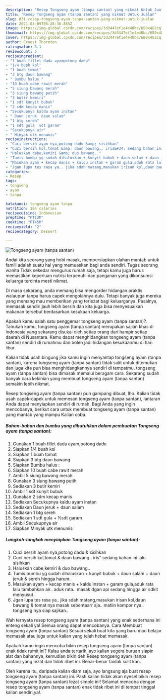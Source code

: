 ```yaml
---
description: "Resep Tongseng ayam (tanpa santan) yang nikmat Untuk Jualan"
title: "Resep Tongseng ayam (tanpa santan) yang nikmat Untuk Jualan"
slug: 831-resep-tongseng-ayam-tanpa-santan-yang-nikmat-untuk-jualan
date: 2021-03-09T05:28:36.885Z
image: https://img-global.cpcdn.com/recipes/3d3447ef1e4e40bc/680x482cq70/tongseng-ayam-tanpa-santan-foto-resep-utama.jpg
thumbnail: https://img-global.cpcdn.com/recipes/3d3447ef1e4e40bc/680x482cq70/tongseng-ayam-tanpa-santan-foto-resep-utama.jpg
cover: https://img-global.cpcdn.com/recipes/3d3447ef1e4e40bc/680x482cq70/tongseng-ayam-tanpa-santan-foto-resep-utama.jpg
author: Ernest Thornton
ratingvalue: 3.1
reviewcount: 5
recipeingredient:
- "1 buah fillet dada ayampotong dadu"
- "1/4 buah kol"
- "1 buah tomat"
- "3 btg daun bawang"
- " Bumbu halus "
- "10 buah cabe rawit merah"
- "5 siung bawang merah"
- "3 siung bawang putih"
- "3 butir kemiri"
- "1 sdt kunyit bubuk"
- "2 sdm kecap manis"
- "Secukupnya kaldu ayam instan"
- " Daun jeruk  daun salam"
- "1 btg sereh"
- "1 sdt gula  sdt garam"
- "Secukupnya air"
- " Minyak utk menumis"
recipeinstructions:
- "Cuci bersih ayam nya,potong dadu &amp; sisihkan"
- "Cuci bersih kol,tomat &amp; daun bawang.. iris&#34; sedang bahan ini lalu sisihkan"
- "Haluskan cabe,kemiri &amp; duo bawang.."
- "Tumis bumbu yg sudah dihaluskan + kunyit bubuk + daun salam + daun jeruk &amp; sereh hingga harum.."
- "Masukan ayam + kecap manis + kaldu instan + garam gula,aduk rata lalu tambahkan air.. aduk rata.. masak dgan api sedang hingga air sdkit menyusut.."
- "Jgan lupa tes rasa ya.. jika sdah matang,masukan irisan kol,daun bawang &amp; tomat nya masak sebentaarr aja.. matiin kompor nya.. tongseng nya siap sajikan.."
categories:
- Resep
tags:
- tongseng
- ayam
- tanpa

katakunci: tongseng ayam tanpa 
nutrition: 164 calories
recipecuisine: Indonesian
preptime: "PT13M"
cooktime: "PT45M"
recipeyield: "2"
recipecategory: Dessert

---
```



![Tongseng ayam (tanpa santan)](https://img-global.cpcdn.com/recipes/3d3447ef1e4e40bc/680x482cq70/tongseng-ayam-tanpa-santan-foto-resep-utama.jpg)

Andai kita seorang yang hobi masak, mempersiapkan olahan mantab untuk famili adalah suatu hal yang memuaskan bagi anda sendiri. Tugas seorang  wanita Tidak sekedar mengurus rumah saja, tetapi kamu juga harus memastikan keperluan nutrisi terpenuhi dan panganan yang dikonsumsi keluarga tercinta mesti nikmat.

Di masa  sekarang, anda memang bisa mengorder hidangan praktis walaupun tanpa harus capek mengolahnya dulu. Tetapi banyak juga mereka yang memang mau memberikan yang terlezat bagi keluarganya. Pasalnya, memasak sendiri jauh lebih bersih dan kita juga bisa menyesuaikan makanan tersebut berdasarkan kesukaan keluarga. 



Apakah kamu salah satu penggemar tongseng ayam (tanpa santan)?. Tahukah kamu, tongseng ayam (tanpa santan) merupakan sajian khas di Indonesia yang sekarang disukai oleh setiap orang dari hampir setiap daerah di Nusantara. Kamu dapat menghidangkan tongseng ayam (tanpa santan) sendiri di rumahmu dan boleh jadi hidangan kesukaanmu di hari libur.

Kalian tidak usah bingung jika kamu ingin menyantap tongseng ayam (tanpa santan), karena tongseng ayam (tanpa santan) tidak sulit untuk ditemukan dan juga kita pun bisa menghidangkannya sendiri di tempatmu. tongseng ayam (tanpa santan) bisa dimasak memalui beragam cara. Sekarang sudah banyak cara kekinian yang membuat tongseng ayam (tanpa santan) semakin lebih nikmat.

Resep tongseng ayam (tanpa santan) pun gampang dibuat, lho. Kalian tidak usah capek-capek untuk memesan tongseng ayam (tanpa santan), lantaran Anda dapat menyiapkan sendiri di rumah. Bagi Anda yang ingin mencobanya, berikut cara untuk membuat tongseng ayam (tanpa santan) yang mantab yang mampu Kalian coba.

<!--inarticleads1-->

##### Bahan-bahan dan bumbu yang dibutuhkan dalam pembuatan Tongseng ayam (tanpa santan):

1. Gunakan 1 buah fillet dada ayam,potong dadu
1. Siapkan 1/4 buah kol
1. Siapkan 1 buah tomat
1. Siapkan 3 btg daun bawang
1. Siapkan  Bumbu halus :
1. Siapkan 10 buah cabe rawit merah
1. Ambil 5 siung bawang merah
1. Gunakan 3 siung bawang putih
1. Sediakan 3 butir kemiri
1. Ambil 1 sdt kunyit bubuk
1. Gunakan 2 sdm kecap manis
1. Sediakan Secukupnya kaldu ayam instan
1. Sediakan  Daun jeruk + daun salam
1. Sediakan 1 btg sereh
1. Sediakan 1 sdt gula + ½sdt garam
1. Ambil Secukupnya air
1. Siapkan  Minyak utk menumis




<!--inarticleads2-->

##### Langkah-langkah menyiapkan Tongseng ayam (tanpa santan):

1. Cuci bersih ayam nya,potong dadu &amp; sisihkan
1. Cuci bersih kol,tomat &amp; daun bawang.. iris&#34; sedang bahan ini lalu sisihkan
1. Haluskan cabe,kemiri &amp; duo bawang..
1. Tumis bumbu yg sudah dihaluskan + kunyit bubuk + daun salam + daun jeruk &amp; sereh hingga harum..
1. Masukan ayam + kecap manis + kaldu instan + garam gula,aduk rata lalu tambahkan air.. aduk rata.. masak dgan api sedang hingga air sdkit menyusut..
1. Jgan lupa tes rasa ya.. jika sdah matang,masukan irisan kol,daun bawang &amp; tomat nya masak sebentaarr aja.. matiin kompor nya.. tongseng nya siap sajikan..




Wah ternyata resep tongseng ayam (tanpa santan) yang enak sederhana ini enteng sekali ya! Semua orang dapat mencobanya. Cara Membuat tongseng ayam (tanpa santan) Sesuai sekali buat kita yang baru mau belajar memasak atau juga untuk kalian yang telah hebat memasak.

Apakah kamu ingin mencoba bikin resep tongseng ayam (tanpa santan) enak tidak rumit ini? Kalau anda tertarik, ayo kalian segera buruan siapin alat dan bahannya, kemudian bikin deh Resep tongseng ayam (tanpa santan) yang lezat dan tidak ribet ini. Benar-benar taidak sulit kan. 

Oleh karena itu, daripada kalian diam saja, ayo langsung aja buat resep tongseng ayam (tanpa santan) ini. Pasti kalian tiidak akan nyesel bikin resep tongseng ayam (tanpa santan) lezat simple ini! Selamat mencoba dengan resep tongseng ayam (tanpa santan) enak tidak ribet ini di tempat tinggal kalian sendiri,ya!.

